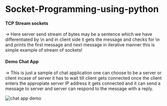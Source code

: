 # Socket-Programming-using-python

#### TCP Stream sockets

-> Here server send stream of bytes may be a sentence which we have differentiated by \n and in client side it gets the message and checks for \n and prints the first message and next message in iterative manner this is simple example of stream of sockets!

#### Demo Chat App

-> This is just a sample of chat application one can choose to be a server or client incase of server it has to wait till client gets connected once the client enters the appropiate server IP address it gets connected and it can send a message to server and server can respond to the message with a reply.

![chat app demo](https://user-images.githubusercontent.com/64457034/147853415-6c001727-f0fc-491e-8ad1-0d3f30154562.png)
